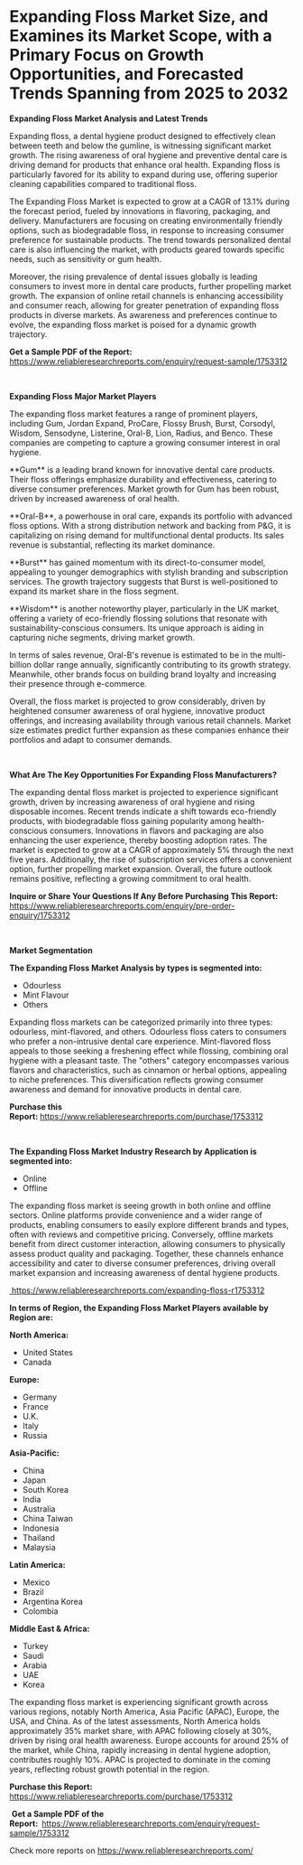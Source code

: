 <p><h1>Expanding Floss Market Size, and Examines its Market Scope, with a Primary Focus on Growth Opportunities, and Forecasted Trends Spanning from 2025 to 2032</h1></p><p><strong>Expanding Floss Market Analysis and Latest Trends</strong></p>
<p><p>Expanding floss, a dental hygiene product designed to effectively clean between teeth and below the gumline, is witnessing significant market growth. The rising awareness of oral hygiene and preventive dental care is driving demand for products that enhance oral health. Expanding floss is particularly favored for its ability to expand during use, offering superior cleaning capabilities compared to traditional floss.</p><p>The Expanding Floss Market is expected to grow at a CAGR of 13.1% during the forecast period, fueled by innovations in flavoring, packaging, and delivery. Manufacturers are focusing on creating environmentally friendly options, such as biodegradable floss, in response to increasing consumer preference for sustainable products. The trend towards personalized dental care is also influencing the market, with products geared towards specific needs, such as sensitivity or gum health.</p><p>Moreover, the rising prevalence of dental issues globally is leading consumers to invest more in dental care products, further propelling market growth. The expansion of online retail channels is enhancing accessibility and consumer reach, allowing for greater penetration of expanding floss products in diverse markets. As awareness and preferences continue to evolve, the expanding floss market is poised for a dynamic growth trajectory.</p></p>
<p><strong>Get a Sample PDF of the Report:&nbsp;</strong> <a href="https://www.reliableresearchreports.com/enquiry/request-sample/1753312?utm_campaign=1674&utm_medium=2&utm_source=Github&utm_content=ia&utm_term=03032025&utm_id=expanding-floss">https://www.reliableresearchreports.com/enquiry/request-sample/1753312</a></p>
<p>&nbsp;</p>
<p><strong>Expanding Floss Major Market Players</strong></p>
<p><p>The expanding floss market features a range of prominent players, including Gum, Jordan Expand, ProCare, Flossy Brush, Burst, Corsodyl, Wisdom, Sensodyne, Listerine, Oral-B, Lion, Radius, and Benco. These companies are competing to capture a growing consumer interest in oral hygiene.</p><p>**Gum** is a leading brand known for innovative dental care products. Their floss offerings emphasize durability and effectiveness, catering to diverse consumer preferences. Market growth for Gum has been robust, driven by increased awareness of oral health.</p><p>**Oral-B**, a powerhouse in oral care, expands its portfolio with advanced floss options. With a strong distribution network and backing from P&G, it is capitalizing on rising demand for multifunctional dental products. Its sales revenue is substantial, reflecting its market dominance.</p><p>**Burst** has gained momentum with its direct-to-consumer model, appealing to younger demographics with stylish branding and subscription services. The growth trajectory suggests that Burst is well-positioned to expand its market share in the floss segment.</p><p>**Wisdom** is another noteworthy player, particularly in the UK market, offering a variety of eco-friendly flossing solutions that resonate with sustainability-conscious consumers. Its unique approach is aiding in capturing niche segments, driving market growth.</p><p>In terms of sales revenue, Oral-B's revenue is estimated to be in the multi-billion dollar range annually, significantly contributing to its growth strategy. Meanwhile, other brands focus on building brand loyalty and increasing their presence through e-commerce. </p><p>Overall, the floss market is projected to grow considerably, driven by heightened consumer awareness of oral hygiene, innovative product offerings, and increasing availability through various retail channels. Market size estimates predict further expansion as these companies enhance their portfolios and adapt to consumer demands.</p></p>
<p>&nbsp;</p>
<p><strong>What Are The Key Opportunities For Expanding Floss Manufacturers?</strong></p>
<p><p>The expanding dental floss market is projected to experience significant growth, driven by increasing awareness of oral hygiene and rising disposable incomes. Recent trends indicate a shift towards eco-friendly products, with biodegradable floss gaining popularity among health-conscious consumers. Innovations in flavors and packaging are also enhancing the user experience, thereby boosting adoption rates. The market is expected to grow at a CAGR of approximately 5% through the next five years. Additionally, the rise of subscription services offers a convenient option, further propelling market expansion. Overall, the future outlook remains positive, reflecting a growing commitment to oral health.</p></p>
<p><strong>Inquire or Share Your Questions If Any Before Purchasing This Report:</strong> <a href="https://www.reliableresearchreports.com/enquiry/pre-order-enquiry/1753312?utm_campaign=1674&utm_medium=2&utm_source=Github&utm_content=ia&utm_term=03032025&utm_id=expanding-floss">https://www.reliableresearchreports.com/enquiry/pre-order-enquiry/1753312</a></p>
<p>&nbsp;</p>
<p><strong>Market Segmentation</strong></p>
<p><strong>The Expanding Floss Market Analysis by types is segmented into:</strong></p>
<p><ul><li>Odourless</li><li>Mint Flavour</li><li>Others</li></ul></p>
<p><p>Expanding floss markets can be categorized primarily into three types: odourless, mint-flavored, and others. Odourless floss caters to consumers who prefer a non-intrusive dental care experience. Mint-flavored floss appeals to those seeking a freshening effect while flossing, combining oral hygiene with a pleasant taste. The "others" category encompasses various flavors and characteristics, such as cinnamon or herbal options, appealing to niche preferences. This diversification reflects growing consumer awareness and demand for innovative products in dental care.</p></p>
<p><strong>Purchase this Report:&nbsp;</strong><a href="https://www.reliableresearchreports.com/purchase/1753312?utm_campaign=1674&utm_medium=2&utm_source=Github&utm_content=ia&utm_term=03032025&utm_id=expanding-floss">https://www.reliableresearchreports.com/purchase/1753312</a></p>
<p>&nbsp;</p>
<p><strong>The Expanding Floss Market Industry Research by Application is segmented into:</strong></p>
<p><ul><li>Online</li><li>Offline</li></ul></p>
<p><p>The expanding floss market is seeing growth in both online and offline sectors. Online platforms provide convenience and a wider range of products, enabling consumers to easily explore different brands and types, often with reviews and competitive pricing. Conversely, offline markets benefit from direct customer interaction, allowing consumers to physically assess product quality and packaging. Together, these channels enhance accessibility and cater to diverse consumer preferences, driving overall market expansion and increasing awareness of dental hygiene products.</p></p>
<p><a href="https://www.reliableresearchreports.com/expanding-floss-r1753312?utm_campaign=1674&utm_medium=2&utm_source=Github&utm_content=ia&utm_term=03032025&utm_id=expanding-floss">&nbsp;https://www.reliableresearchreports.com/expanding-floss-r1753312</a></p>
<p><strong>In terms of Region, the Expanding Floss Market Players available by Region are:</strong></p>
<p>
    <p> <strong> North America: </strong>
        <ul>
            <li>United States</li>
            <li>Canada</li>
        </ul>
        </p> 
    <p> <strong> Europe: </strong>
        <ul>
            <li>Germany</li>
            <li>France</li>
            <li>U.K.</li>
            <li>Italy</li>
            <li>Russia</li>
        </ul>
        </p> 
    <p> <strong> Asia-Pacific: </strong>
        <ul>
            <li>China</li>
            <li>Japan</li>
            <li>South Korea</li>
            <li>India</li>
            <li>Australia</li>
            <li>China Taiwan</li>
            <li>Indonesia</li>
            <li>Thailand</li>
            <li>Malaysia</li>
        </ul>
        </p> 
    <p> <strong> Latin America: </strong>
        <ul>
            <li>Mexico</li>
            <li>Brazil</li>
            <li>Argentina Korea</li>
            <li>Colombia</li>
        </ul>
        </p> 
    <p> <strong> Middle East & Africa: </strong>
        <ul>
            <li>Turkey</li>
            <li>Saudi</li>
            <li>Arabia</li>
            <li>UAE</li>
            <li>Korea</li>
        </ul>
    </p>
    </p>
<p><p>The expanding floss market is experiencing significant growth across various regions, notably North America, Asia Pacific (APAC), Europe, the USA, and China. As of the latest assessments, North America holds approximately 35% market share, with APAC following closely at 30%, driven by rising oral health awareness. Europe accounts for around 25% of the market, while China, rapidly increasing in dental hygiene adoption, contributes roughly 10%. APAC is projected to dominate in the coming years, reflecting robust growth potential in the region.</p></p>
<p><strong>Purchase this Report: </strong><a href="https://www.reliableresearchreports.com/purchase/1753312?utm_campaign=1674&utm_medium=2&utm_source=Github&utm_content=ia&utm_term=03032025&utm_id=expanding-floss">https://www.reliableresearchreports.com/purchase/1753312</a></p>
<p>&nbsp;<strong>Get a Sample PDF of the Report:&nbsp;&nbsp;</strong><a href="https://www.reliableresearchreports.com/enquiry/request-sample/1753312?utm_campaign=1674&utm_medium=2&utm_source=Github&utm_content=ia&utm_term=03032025&utm_id=expanding-floss">https://www.reliableresearchreports.com/enquiry/request-sample/1753312</a></p>
<p><strong></strong></p>
<p>Check more reports on <a href="https://www.reliableresearchreports.com/?utm_campaign=1674&utm_medium=2&utm_source=Github&utm_content=ia&utm_term=03032025&utm_id=expanding-floss">https://www.reliableresearchreports.com/</a></p>
